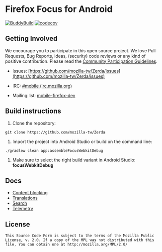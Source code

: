 # Firefox Focus for Android

[![BuddyBuild](https://dashboard.buddybuild.com/public/apps/594b679a6ed87e0001fca2cd/build/latest)](https://dashboard.buddybuild.com/public/apps/594b679a6ed87e0001fca2cd/build/latest)
 [![codecov](https://codecov.io/gh/mozilla-mobile/focus-android/branch/master/graph/badge.svg)](https://codecov.io/gh/mozilla-mobile/focus-android/branch/master)

Getting Involved
----------------

We encourage you to participate in this open source project. We love Pull Requests, Bug Reports, ideas, (security) code reviews or any kind of positive contribution. Please read the [Community Participation Guidelines](https://www.mozilla.org/en-US/about/governance/policies/participation/).

* Issues: [https://github.com/mozilla-tw/Zerda/issues](https://github.com/mozilla-tw/Zerda/issues)

* IRC: [#mobile (irc.mozilla.org)](https://wiki.mozilla.org/IRC)

* Mailing list: [mobile-firefox-dev](https://mail.mozilla.org/listinfo/mobile-firefox-dev)

Build instructions
------------------

1. Clone the repository:

  ```shell
  git clone https://github.com/mozilla-tw/Zerda
  ```

1. Import the project into Android Studio or build on the command line:

  ```shell
  ./gradlew clean app:assembleFocusWebkitDebug
  ```

1. Make sure to select the right build variant in Android Studio: **focusWebkitDebug**

Docs
----

* [Content blocking](docs/contentblocking.md)
* [Translations](docs/translations.md)
* [Search](docs/search.md)
* [Telemetry](docs/telemetry.md)

License
-------

    This Source Code Form is subject to the terms of the Mozilla Public
    License, v. 2.0. If a copy of the MPL was not distributed with this
    file, You can obtain one at http://mozilla.org/MPL/2.0/
